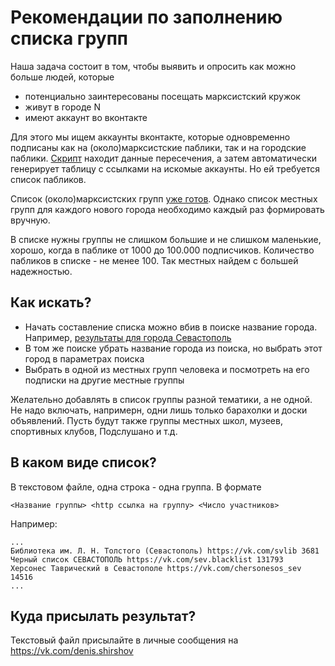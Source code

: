 # Рекомендации по заполнению списка групп

Наша задача состоит в том, чтобы выявить и опросить как можно больше людей, которые
- потенциально заинтересованы посещать марксистский кружок
- живут в городе N
- имеют аккаунт во вконтакте

Для этого мы ищем аккаунты вконтакте, которые одновременно подписаны как на (около)марксистские паблики, так и на городские паблики. [Скрипт](cmd/search_users_by_intersection) находит данные пересечения, а затем автоматически генерирует таблицу с ссылками на искомые аккаунты. Но ей требуется список пабликов.

Список (около)марксистских групп [уже готов](https://github.com/prozion/red-kgr/blob/main/sn.tree). Однако список местных групп для каждого нового города необходимо каждый раз формировать вручную.

В списке нужны группы не слишком большие и не слишком маленькие, хорошо, когда в паблике от 1000 до 100.000 подписчиков. Количество пабликов в списке - не менее 100. Так местных найдем с большей надежностью.

## Как искать?

* Начать составление списка можно вбив в поиске название города. Например, [результаты для города Севастополь](https://vk.com/groups?act=catalog&c[per_page]=40&c[q]=Севастополь&c[section]=communities&c[sort]=6)
* В том же поиске убрать название города из поиска, но выбрать этот город в параметрах поиска
* Выбрать в одной из местных групп человека и посмотреть на его подписки на другие местные группы

Желательно добавлять в список группы разной тематики, а не одной. Не надо включать, напримерн, одни лишь только барахолки и доски объявлений. Пусть будут также группы местных школ, музеев, спортивных клубов, Подслушано и т.д.

## В каком виде список?

В текстовом файле, одна строка - одна группа. В формате

`<Название группы> <http ссылка на группу> <Число участников>`

Например:

```
...
Библиотека им. Л. Н. Толстого (Севастополь) https://vk.com/svlib 3681
Черный список СЕВАСТОПОЛЬ https://vk.com/sev.blacklist 131793
Херсонес Таврический в Севастополе https://vk.com/chersonesos_sev 14516
...
```

## Куда присылать результат?

Текстовый файл присылайте в личные сообщения на https://vk.com/denis.shirshov
